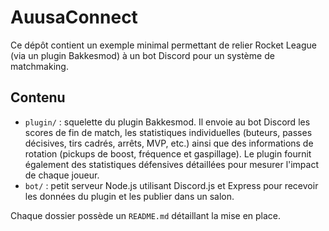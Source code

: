# AuusaConnect

Ce dépôt contient un exemple minimal permettant de relier Rocket League (via un plugin Bakkesmod) à un bot Discord pour un système de matchmaking.

## Contenu

- `plugin/` : squelette du plugin Bakkesmod. Il envoie au bot Discord les scores de fin de match, les statistiques individuelles (buteurs, passes décisives, tirs cadrés, arrêts, MVP, etc.) ainsi que des informations de rotation (pickups de boost, fréquence et gaspillage). Le plugin fournit également des statistiques défensives détaillées pour mesurer l'impact de chaque joueur.
- `bot/` : petit serveur Node.js utilisant Discord.js et Express pour recevoir les données du plugin et les publier dans un salon.

Chaque dossier possède un `README.md` détaillant la mise en place.
